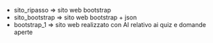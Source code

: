 - sito_ripasso => sito web bootstrap
- sito_bootstrap => sito web bootstrap + json
- bootstrap_1 => sito web realizzato con AI relativo ai quiz e domande aperte
